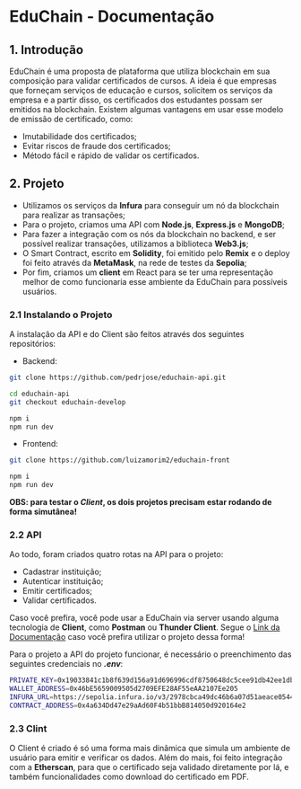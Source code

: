 # EduChain - Documentação

## 1. Introdução
EduChain é uma proposta de plataforma que utiliza blockchain em sua composição para validar certificados de cursos. A ideia é que empresas que forneçam serviços de educação e cursos, solicitem os serviços da empresa e a partir disso, os certificados dos estudantes possam ser emitidos na blockchain. Existem algumas vantagens em usar esse modelo de emissão de certificado, como:

- Imutabilidade dos certificados;
- Evitar riscos de fraude dos certificados;
- Método fácil e rápido de validar os certificados.

## 2. Projeto
- Utilizamos os serviços da **Infura** para conseguir um nó da blockchain para realizar as transações;
- Para o projeto, criamos uma API com **Node.js**, **Express.js** e **MongoDB**;
- Para fazer a integração com os nós da blockchain no backend, e ser possível realizar transações, utilizamos a biblioteca **Web3.js**;
- O Smart Contract, escrito em **Solidity**, foi emitido pelo **Remix** e o deploy foi feito através da **MetaMask**, na rede de testes da **Sepolia**;
- Por fim, criamos um **client** em React para se ter uma representação melhor de como funcionaria esse ambiente da EduChain para possíveis usuários.

### 2.1 Instalando o Projeto

A instalação da API e do Client são feitos através dos seguintes repositórios:

- Backend:
```bash
git clone https://github.com/pedrjose/educhain-api.git

cd educhain-api
git checkout educhain-develop

npm i
npm run dev
```

- Frontend:
```bash
git clone https://github.com/luizamorim2/educhain-front

npm i
npm run dev
```

**OBS: para testar o *Client*, os dois projetos precisam estar rodando de forma simutânea!**

### 2.2 API
Ao todo, foram criados quatro rotas na API para o projeto:
- Cadastrar instituição;
- Autenticar instituição;
- Emitir certificados;
- Validar certificados.

Caso você prefira, você pode usar a EduChain via server usando alguma tecnologia de **Client**, como **Postman** ou **Thunder Client**. Segue o [Link da Documentação](https://documenter.getpostman.com/view/28866924/2sAYJ7eyQL) caso você prefira utilizar o projeto dessa forma!

Para o projeto a API do projeto funcionar, é necessário o preenchimento das seguintes credenciais no ***.env***:
```bash
PRIVATE_KEY=0x19033841c1b8f639d156a91d696996cdf8750648dc5cee91db42ee1dbb1c6d2c
WALLET_ADDRESS=0x46bE5659009505d2709EFE28AF55eAA2107Ee205
INFURA_URL=https://sepolia.infura.io/v3/2978cbca49dc46b6a07d51aeace05440
CONTRACT_ADDRESS=0x4a634Dd47e29aAd60F4b51bbB814050d920164e2
```

### 2.3 Clint
O Client é criado é só uma forma mais dinâmica que simula um ambiente de usuário para emitir e verificar os dados. Além do mais, foi feito integração com a **Etherscan**, para que o certificado seja validado diretamente por lá, e também funcionalidades como download do certificado em PDF.

